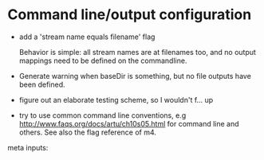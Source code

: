 # Command line/output configuration

* add a 'stream name equals filename' flag

   Behavior is simple: all stream names are at filenames too,
   and no output mappings need to be defined on the commandline.

* Generate warning when baseDir is something, but no file outputs
  have been defined.

* figure out an elaborate testing scheme, so I wouldn't f... up

* try to use common command line conventions, e.g
  http://www.faqs.org/docs/artu/ch10s05.html for command line
  and others. See also the flag reference of m4. 


meta
   inputs:
